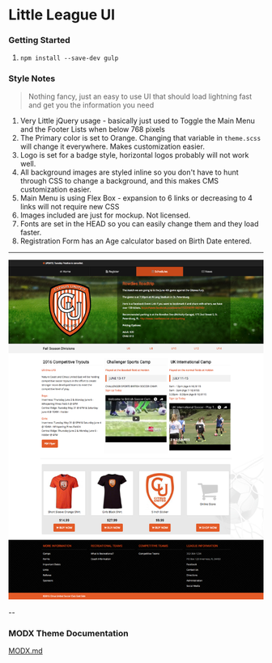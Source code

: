 # Little League UI

### Getting Started

1. `npm install --save-dev gulp`


### Style Notes

> Nothing fancy, just an easy to use UI that should load lightning fast and get you the information you need

1. Very Little jQuery usage - basically just used to Toggle the Main Menu and the Footer Lists when below 768 pixels
2. The Primary color is set to Orange. Changing that variable in `theme.scss` will change it everywhere. Makes customization easier.
3. Logo is set for a badge style, horizontal logos probably will not work well.
4. All background images are styled inline so you don't have to hunt through CSS to change a background, and this makes CMS customization easier.
5. Main Menu is using Flex Box - expansion to 6 links or decreasing to 4 links will not require new CSS
6. Images included are just for mockup. Not licensed.
7. Fonts are set in the HEAD so you can easily change them and they load faster.
8. Registration Form has an Age calculator based on Birth Date entered.

---

![screenshot](screenshot.png)

--

### MODX Theme Documentation

[MODX.md](modx.md)
